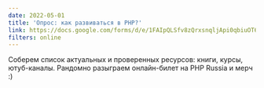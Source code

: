 ```yaml
---
date: 2022-05-01
title: 'Опрос: как развиваться в PHP?'
link: https://docs.google.com/forms/d/e/1FAIpQLSfv8zQrxsnqljApi0qbiuOT6I-dtz0fWW_nzCfqhKMH4N0KRw/viewform
filters: online
---
```


Соберем список актуальных и проверенных ресурсов: книги, курсы, ютуб-каналы. Рандомно разыграем онлайн-билет на PHP Russia и мерч :)
